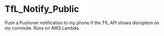 # TfL_Notify_Public
Push a Pushover notification to my phone if the TfL API shows disruption on my commute. Runs on AWS Lambda.
